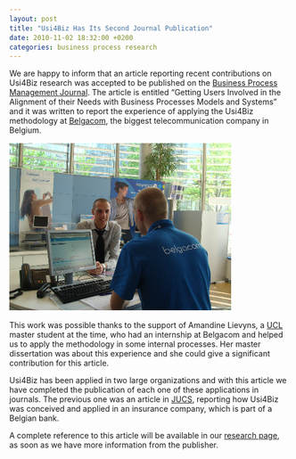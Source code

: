```yaml
---
layout: post
title: "Usi4Biz Has Its Second Journal Publication"
date: 2010-11-02 18:32:00 +0200
categories: business process research
---
```


We are happy to inform that an article reporting recent contributions on Usi4Biz research was accepted to be published on the [Business Process Management Journal](http://www.emeraldinsight.com/products/journals/journals.htm?id=bpmj). The article is entitled “Getting Users Involved in the Alignment of their Needs with Business Processes Models and Systems” and it was written to report the experience of applying the Usi4Biz methodology at [Belgacom](http://www.belgacom.be/), the biggest telecommunication company in Belgium.

![belgacom-customer.png](/images/posts/belgacom-customer.png)

This work was possible thanks to the support of Amandine Lievyns, a [UCL](http://www.uclouvain.be/) master student at the time, who had an internship at Belgacom and helped us to apply the methodology in some internal processes. Her master dissertation was about this experience and she could give a significant contribution for this article.

Usi4Biz has been applied in two large organizations and with this article we have completed the publication of each one of these applications in journals. The previous one was an article in [JUCS](http://www.jucs.org/), reporting how Usi4Biz was conceived and applied in an insurance company, which is part of a Belgian bank.

A complete reference to this article will be available in our [research page](http://usi4biz.com/research/), as soon as we have more information from the publisher.
